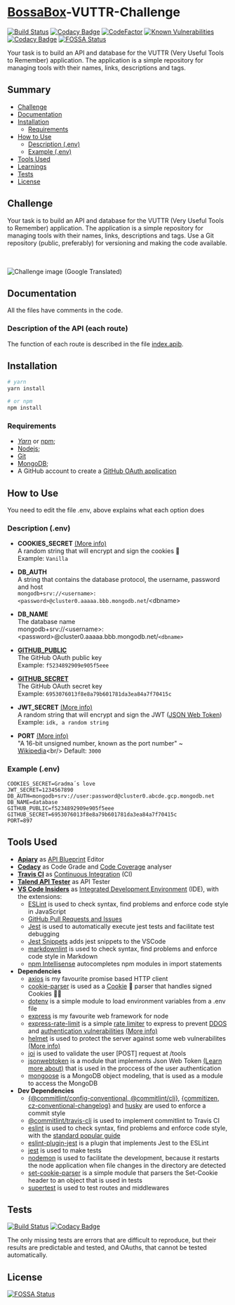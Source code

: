 <!-- markdownlint-disable MD033 -->
# [BossaBox](https://www.bossabox.com)-VUTTR-Challenge

[![Build Status](https://travis-ci.com/CaioStoduto/BossaBox-VUTTR-Challenge.svg?branch=master)](https://travis-ci.com/CaioStoduto/BossaBox-VUTTR-Challenge)
[![Codacy Badge](https://api.codacy.com/project/badge/Grade/9dbda74fa87e42e5afc6a0e59ff75e11)](https://app.codacy.com/gh/CaioStoduto/BossaBox-VUTTR-Challenge?utm_source=github.com&utm_medium=referral&utm_content=CaioStoduto/BossaBox-VUTTR-Challenge&utm_campaign=Badge_Grade)
[![CodeFactor](https://www.codefactor.io/repository/github/caiostoduto/bossabox-vuttr-challenge/badge)](https://www.codefactor.io/repository/github/caiostoduto/bossabox-vuttr-challenge)
[![Known Vulnerabilities](https://snyk.io/test/github/CaioStoduto/BossaBox-VUTTR-Challenge/badge.svg?targetFile=package.json)](https://snyk.io/test/github/CaioStoduto/BossaBox-VUTTR-Challenge?targetFile=package.json)
[![Codacy Badge](https://app.codacy.com/project/badge/Coverage/0447cdcc7321450ab9d6d386ffe89cd7)](https://www.codacy.com/gh/CaioStoduto/BossaBox-VUTTR-Challenge/dashboard?utm_source=github.com&utm_medium=referral&utm_content=CaioStoduto/BossaBox-VUTTR-Challenge&utm_campaign=Badge_Coverage)
[![FOSSA Status](https://app.fossa.com/api/projects/git%2Bgithub.com%2FCaioStoduto%2FBossaBox-VUTTR-Challenge.svg?type=shield)](https://app.fossa.com/projects/git%2Bgithub.com%2FCaioStoduto%2FBossaBox-VUTTR-Challenge?ref=badge_shield)

Your task is to build an API and database for the VUTTR (Very Useful Tools to Remember) application. The application is a simple repository for managing tools with their names, links, descriptions and tags.

## Summary

- [Challenge](#challenge)
- [Documentation](#documentation)
- [Installation](#installation)
  - [Requirements](#requirements)
- [How to Use](#how-to-use)
  - [Description (.env)](#Description-(.env))
  - [Example (.env)](#Example-(.env))
- [Tools Used](#tools-used)
- [Learnings](#learnings)
- [Tests](#tests)
- [License](#license)

## Challenge

Your task is to build an API and database for the VUTTR (Very Useful Tools to Remember) application. The application is a simple repository for managing tools with their names, links, descriptions and tags. Use a Git repository (public, preferably) for versioning and making the code available.<br/><br/><br/>

![Challenge image (Google Translated)](https://raw.githubusercontent.com/CaioStoduto/BossaBox-VUTTR-Challenge/master/assets/screencapture-app-bossabox-profile-skills-challenges-5e3c53a13e80520008f25397-2021-02-01-09_47_00.png)

## Documentation

All the files have comments in the code.

### Description of the API (each route)

The function of each route is described in the file [index.apib](./index.apib).

## Installation

```bash
# yarn
yarn install

# or npm
npm install
```

### Requirements

- [*Yarn*](https://yarnpkg.com/) or [npm](https://www.npmjs.com/get-npm);
- [Nodejs](https://nodejs.org/en/);
- [Git](https://git-scm.com/)
- [MongoDB](https://www.mongodb.com/);
- A GitHub account to create a [GitHub OAuth application](https://github.com/settings/applications/new)

## How to Use

You need to edit the file .env, above explains what each option does

### Description (.env)

- **COOKIES_SECRET** [(More info)](https://www.npmjs.com/package/cookie-parser#cookieparsersecret-options)<br/>
    A random string that will encrypt and sign the cookies 🍪<br/>
    Example: `Vanilla`

- **DB_AUTH**<br/>
    A string that contains the database protocol, the username, password and host<br/>
    `mongodb+srv://<username>:<password>@cluster0.aaaaa.bbb.mongodb.net`/\<dbname\>

- **DB_NAME**<br/>
    The database name<br/>
    mongodb+srv://\<username\>:\<password\>@cluster0.aaaaa.bbb.mongodb.net/`<dbname>`

- [**GITHUB_PUBLIC**](https://github.com/settings/applications/new)<br/>
    The GitHub OAuth public key<br/>
    Example: `f5234892909e905f5eee`

- [**GITHUB_SECRET**](https://github.com/settings/applications/new)<br/>
    The GitHub OAuth secret key<br/>
    Example: `6953076013f8e8a79b601781da3ea84a7f70415c`

- **JWT_SECRET** [(More info)](https://www.npmjs.com/package/jsonwebtoken#jwtsignpayload-secretorprivatekey-options-callback)<br/>
    A random string that will encrypt and sign the JWT ([JSON Web Token](https://jwt.io/))<br/>
    Example: `idk, a random string`<br/>

- **PORT** [(More info)](https://expressjs.com/en/api.html#app.listen)<br/>
    "A 16-bit unsigned number, known as the port number" ~ [Wikipedia](https://en.wikipedia.org/wiki/Port_(computer_networking))<br/>
    Default: `3000`

### Example (.env)

```dosini
COOKIES_SECRET=Gradma´s love
JWT_SECRET=1234567890
DB_AUTH=mongodb+srv://user:password@cluster0.abcde.gcp.mongodb.net
DB_NAME=database
GITHUB_PUBLIC=f5234892909e905f5eee
GITHUB_SECRET=6953076013f8e8a79b601781da3ea84a7f70415c
PORT=897
```

## Tools Used

- [**Apiary**](https://apiary.io/) as [API Blueprint](https://apiblueprint.org/) Editor
- [**Codacy**](https://codacy.com) as Code Grade and [Code Coverage](https://en.wikipedia.org/wiki/Code_coverage) analyser
- [**Travis CI**](https://travis-ci.com/) as [Continuous Integration](https://en.wikipedia.org/wiki/Continuous_integration) (CI) <br/>
- [**Talend API Tester**](https://chrome.google.com/webstore/detail/talend-api-tester-free-ed/aejoelaoggembcahagimdiliamlcdmfm?hl=en) as API Tester
- [**VS Code Insiders**](https://code.visualstudio.com/insiders/) as [Integrated Development Environment](https://en.wikipedia.org/wiki/Integrated_development_environment) (IDE), with the extensions:
  - [ESLint](https://marketplace.visualstudio.com/items?itemName=dbaeumer.vscode-eslint) is used to check syntax, find problems and enforce code style in JavaScript
  - [GitHub Pull Requests and Issues](https://marketplace.visualstudio.com/items?itemName=github.vscode-pull-request-github)
  - [Jest](https://marketplace.visualstudio.com/items?itemName=orta.vscode-jest) is used to automatically execute jest tests and facilitate test debugging
  - [Jest Snippets](https://marketplace.visualstudio.com/items?itemName=andys8.jest-snippets) adds jest snippets to the VSCode
  - [markdownlint](https://marketplace.visualstudio.com/items?itemName=davidanson.vscode-markdownlint) is used to check syntax, find problems and enforce code style in Markdown
  - [npm Intellisense](https://marketplace.visualstudio.com/items?itemName=christian-kohler.npm-intellisense) autocompletes npm modules in import statements
- **Dependencies**
  - [axios](https://www.npmjs.com/package/axios) is my favourite promise based HTTP client
  - [cookie-parser](https://www.npmjs.com/package/cookie-parser) is used as a [Cookie](https://developer.mozilla.org/en-US/docs/Web/HTTP/Cookies) 🍪 parser that handles signed Cookies 🍪🍪
  - [dotenv](https://www.npmjs.com/package/dotenv) is a simple module to load environment variables from a .env file
  - [express](https://www.npmjs.com/package/express) is my favourite web framework for node
  - [express-rate-limit](https://www.npmjs.com/package/express-rate-limit) is a simple [rate limiter](https://en.wikipedia.org/wiki/Rate_limiting) to express to prevent [DDOS](https://en.wikipedia.org/wiki/Denial-of-service_attack) and [authentication vulnerabilities](https://owasp.org/www-chapter-singapore/assets/presos/Securing_your_APIs_-_OWASP_API_Top_10_2019,_Real-life_Case.pdf) [(More info)](https://cloud.google.com/solutions/rate-limiting-strategies-techniques)
  - [helmet](https://www.npmjs.com/package/helmet) is used to protect the server against some web vulnerabilites [(More info)](https://expressjs.com/en/advanced/best-practice-security.html)
  - [joi](https://www.npmjs.com/package/joi) is used to validate the user [POST] request at /tools
  - [jsonwebtoken](https://www.npmjs.com/package/jsonwebtoken) is a module that implements Json Web Token [(Learn more about)](https://jwt.io/) that is used in the proccess of the user authentication
  - [mongoose](https://www.npmjs.com/package/mongoose) is a MongoDB object modeling, that is used as a module to access the MongoDB
- **Dev Dependencies**
  - [{@commitlint/config-conventional, @commitlint/cli}](https://github.com/conventional-changelog/commitlint), [{commitizen, cz-conventional-changelog}](https://github.com/commitizen/cz-cli) and [husky](https://www.npmjs.com/package/husky) are used to enforce a commit style
  - [@commitlint/travis-cli](https://www.npmjs.com/package/@commitlint/travis-cli) is used to implement commitlint to Travis CI
  - [eslint](https://www.npmjs.com/package/eslint) is used to check syntax, find problems and enforce code style, with the [standard popular guide](https://github.com/standard/standard)
  - [eslint-plugin-jest](https://www.npmjs.com/package/eslint-plugin-jest) is a plugin that implements Jest to the ESLint
  - [jest](https://www.npmjs.com/package/jest) is used to make tests
  - [nodemon](https://www.npmjs.com/package/nodemon) is used to facilitate the development, because it restarts the node application when file changes in the directory are detected
  - [set-cookie-parser](https://www.npmjs.com/package/set-cookie-parser) is a simple module that parsers the Set-Cookie header to an object that is used in tests
  - [supertest](https://www.npmjs.com/package/supertest) is used to test routes and middlewares

## Tests

[![Build Status](https://travis-ci.com/CaioStoduto/BossaBox-VUTTR-Challenge.svg?branch=master)](https://travis-ci.com/CaioStoduto/BossaBox-VUTTR-Challenge)
[![Codacy Badge](https://app.codacy.com/project/badge/Coverage/0447cdcc7321450ab9d6d386ffe89cd7)](https://www.codacy.com/gh/CaioStoduto/BossaBox-VUTTR-Challenge/dashboard?utm_source=github.com&utm_medium=referral&utm_content=CaioStoduto/BossaBox-VUTTR-Challenge&utm_campaign=Badge_Coverage)

The only missing tests are errors that are difficult to reproduce, but their results are predictable and tested, and OAuths, that cannot be tested automatically.

## License

[![FOSSA Status](https://app.fossa.com/api/projects/git%2Bgithub.com%2FCaioStoduto%2FBossaBox-VUTTR-Challenge.svg?type=large)](https://app.fossa.com/projects/git%2Bgithub.com%2FCaioStoduto%2FBossaBox-VUTTR-Challenge?ref=badge_large)
